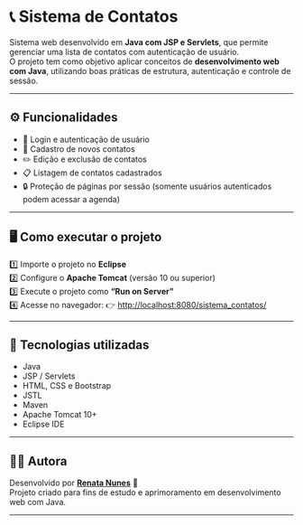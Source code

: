 # 📞 Sistema de Contatos

Sistema web desenvolvido em **Java com JSP e Servlets**, que permite gerenciar uma lista de contatos com autenticação de usuário.  
O projeto tem como objetivo aplicar conceitos de **desenvolvimento web com Java**, utilizando boas práticas de estrutura, autenticação e controle de sessão.

---

## ⚙️ Funcionalidades

- 🔐 Login e autenticação de usuário  
- 🧾 Cadastro de novos contatos  
- ✏️ Edição e exclusão de contatos  
- 📋 Listagem de contatos cadastrados  
- 🔒 Proteção de páginas por sessão (somente usuários autenticados podem acessar a agenda)

---

## 🖥️ Como executar o projeto

1️⃣ Importe o projeto no **Eclipse**  
2️⃣ Configure o **Apache Tomcat** (versão 10 ou superior)  
3️⃣ Execute o projeto como **“Run on Server”**  
4️⃣ Acesse no navegador:
👉 [http://localhost:8080/sistema_contatos/](http://localhost:8080/sistema_contatos/)

---

## 🧩 Tecnologias utilizadas

- Java   
- JSP / Servlets  
- HTML, CSS e Bootstrap  
- JSTL  
- Maven  
- Apache Tomcat 10+  
- Eclipse IDE  

---

## 👩‍💻 Autora

Desenvolvido por **[Renata Nunes](https://github.com/nunesrenata)** 💙  
Projeto criado para fins de estudo e aprimoramento em desenvolvimento web com Java.

---

